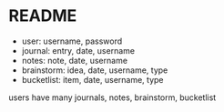 # README

* user: username, password
* journal: entry, date, username
* notes: note, date, username
* brainstorm: idea, date, username, type
* bucketlist: item, date, username, type

users have many journals, notes, brainstorm, bucketlist
